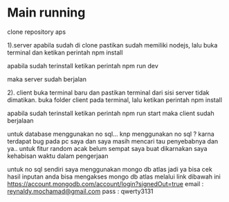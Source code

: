 # Main running

clone repository aps

1).server
apabila sudah di clone pastikan sudah memiliki nodejs, lalu buka terminal dan ketikan perintah 
npm install

apabila sudah terinstall ketikan perintah 
npm run dev

maka server sudah berjalan

2). client
buka terminal baru dan pastikan terminal dari sisi server tidak dimatikan.
buka folder client pada terminal, lalu ketikan perintah 
npm install

apabila sudah terinstall ketikan perintah 
npm run start
maka client sudah berjalaan

untuk database menggunakan no sql...
knp menggunakan no sql ?
karna terdapat bug pada pc saya dan saya masih mencari tau penyebabnya dan ya..
untuk fitur random acak belum sempat saya buat dikarnakan saya kehabisan waktu dalam pengerjaan

untuk no sql sendiri saya menggunakan mongo db atlas
jadi ya bisa cek hasil inputan anda bisa mengakses mongo db atlas melalui link dibawah ini
https://account.mongodb.com/account/login?signedOut=true
email : reynaldy.mochamad@gmail.com
pass : qwerty3131
